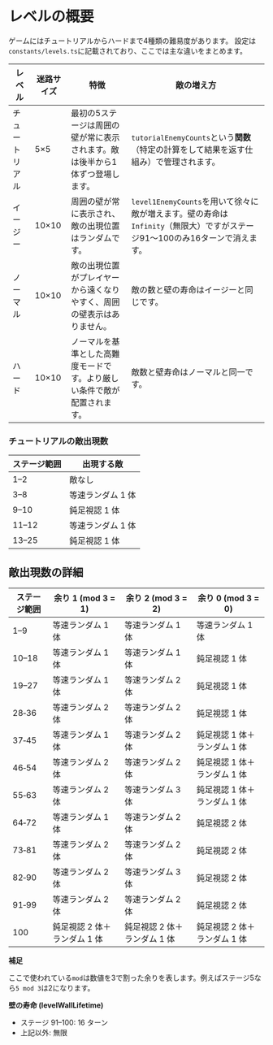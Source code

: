 # レベルの概要

ゲームにはチュートリアルからハードまで4種類の難易度があります。
設定は`constants/levels.ts`に記載されており、ここでは主な違いをまとめます。

| レベル | 迷路サイズ | 特徴 | 敵の増え方 |
| ----- | ---------- | ---- | --------- |
| チュートリアル | 5×5 | 最初の5ステージは周囲の壁が常に表示されます。敵は後半から1体ずつ登場します。 | `tutorialEnemyCounts`という**関数**（特定の計算をして結果を返す仕組み）で管理されます。 |
| イージー | 10×10 | 周囲の壁が常に表示され、敵の出現位置はランダムです。 | `level1EnemyCounts`を用いて徐々に敵が増えます。壁の寿命は`Infinity`（無限大）ですがステージ91〜100のみ16ターンで消えます。 |
| ノーマル | 10×10 | 敵の出現位置がプレイヤーから遠くなりやすく、周囲の壁表示はありません。 | 敵の数と壁の寿命はイージーと同じです。 |
| ハード | 10×10 | ノーマルを基準とした高難度モードです。より厳しい条件で敵が配置されます。 | 敵数と壁寿命はノーマルと同一です。 |

### チュートリアルの敵出現数

| ステージ範囲 | 出現する敵 |
| ------------ | ---------- |
| 1–2          | 敵なし |
| 3–8          | 等速ランダム 1 体 |
| 9–10         | 鈍足視認 1 体 |
| 11–12        | 等速ランダム 1 体 |
| 13–25        | 鈍足視認 1 体 |

## 敵出現数の詳細

| ステージ範囲 | 余り 1 (mod 3 = 1)           | 余り 2 (mod 3 = 2)           | 余り 0 (mod 3 = 0)           |
| ------------ | ---------------------------- | ---------------------------- | ---------------------------- |
| 1–9          | 等速ランダム 1 体            | 等速ランダム 1 体            | 等速ランダム 1 体            |
| 10–18        | 等速ランダム 1 体            | 等速ランダム 1 体            | 鈍足視認 1 体                |
| 19–27        | 等速ランダム 1 体            | 等速ランダム 2 体            | 鈍足視認 1 体                |
| 28‐36        | 等速ランダム 2 体            | 等速ランダム 2 体            | 鈍足視認 1 体                |
| 37‐45        | 等速ランダム 1 体            | 等速ランダム 2 体            | 鈍足視認 1 体＋ランダム 1 体 |
| 46‐54        | 等速ランダム 2 体            | 等速ランダム 2 体            | 鈍足視認 1 体＋ランダム 1 体 |
| 55‐63        | 等速ランダム 2 体            | 等速ランダム 3 体            | 鈍足視認 1 体＋ランダム 1 体 |
| 64‐72        | 等速ランダム 1 体            | 等速ランダム 2 体            | 鈍足視認 2 体                |
| 73‐81        | 等速ランダム 2 体            | 等速ランダム 2 体            | 鈍足視認 2 体                |
| 82‐90        | 等速ランダム 2 体            | 等速ランダム 3 体            | 鈍足視認 2 体                |
| 91‐99        | 等速ランダム 2 体            | 等速ランダム 2 体            | 鈍足視認 2 体                |
| 100          | 鈍足視認 2 体＋ランダム 1 体 | 鈍足視認 2 体＋ランダム 1 体 | 鈍足視認 2 体＋ランダム 1 体 |
**補足**

ここで使われている`mod`は数値を3で割った余りを表します。例えばステージ5なら`5 mod 3`は2になります。


**壁の寿命 (levelWallLifetime)**

- ステージ 91–100: 16 ターン
- 上記以外: 無限
